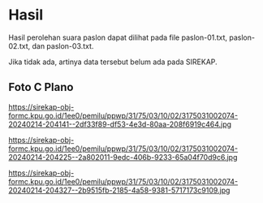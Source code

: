 # Hasil

Hasil perolehan suara paslon dapat dilihat pada file paslon-01.txt, paslon-02.txt, dan paslon-03.txt.

Jika tidak ada, artinya data tersebut belum ada pada SIREKAP.

## Foto C Plano

https://sirekap-obj-formc.kpu.go.id/1ee0/pemilu/ppwp/31/75/03/10/02/3175031002074-20240214-204141--2df33f89-df53-4e3d-80aa-208f6919c464.jpg

https://sirekap-obj-formc.kpu.go.id/1ee0/pemilu/ppwp/31/75/03/10/02/3175031002074-20240214-204225--2a802011-9edc-406b-9233-65a04f70d9c6.jpg

https://sirekap-obj-formc.kpu.go.id/1ee0/pemilu/ppwp/31/75/03/10/02/3175031002074-20240214-204327--2b9515fb-2185-4a58-9381-5717173c9109.jpg
